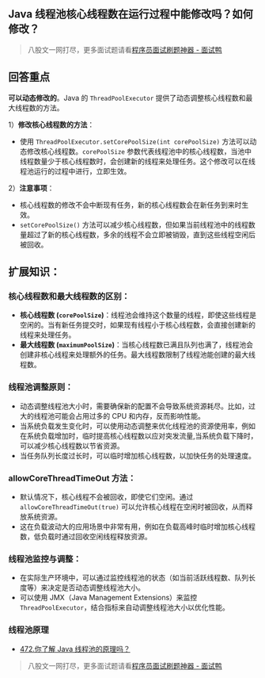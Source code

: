 ## Java 线程池核心线程数在运行过程中能修改吗？如何修改？
> 八股文一网打尽，更多面试题请看[程序员面试刷题神器 - 面试鸭](https://www.mianshiya.com/)

## 回答重点

**可以动态修改的**。Java 的 `ThreadPoolExecutor` 提供了动态调整核心线程数和最大线程数的方法。

1）**修改核心线程数的方法**：
- 使用 `ThreadPoolExecutor.setCorePoolSize(int corePoolSize)` 方法可以动态修改核心线程数。`corePoolSize` 参数代表线程池中的核心线程数，当池中线程数量少于核心线程数时，会创建新的线程来处理任务。这个修改可以在线程池运行的过程中进行，立即生效。

2）**注意事项**：
- 核心线程数的修改不会中断现有任务，新的核心线程数会在新任务到来时生效。
- `setCorePoolSize()` 方法可以减少核心线程数，但如果当前线程池中的线程数量超过了新的核心线程数，多余的线程不会立即被销毁，直到这些线程空闲后被回收。

## 扩展知识：

### **核心线程数和最大线程数的区别**：
- **核心线程数 (`corePoolSize`)**：线程池会维持这个数量的线程，即使这些线程是空闲的。当有新任务提交时，如果现有线程小于核心线程数，会直接创建新的线程来处理任务。
- **最大线程数 (`maximumPoolSize`)**：当核心线程数已满且队列也满了，线程池会创建非核心线程来处理额外的任务。最大线程数限制了线程池能创建的最大线程数。

### **线程池调整原则**：
- 动态调整线程池大小时，需要确保新的配置不会导致系统资源耗尽。比如，过大的线程池可能会占用过多的 CPU 和内存，反而影响性能。
- 当系统负载发生变化时，可以使用动态调整来优化线程池的资源使用率，例如在系统负载增加时，临时提高核心线程数以应对突发流量,当系统负载下降时，可以减少核心线程数以节省资源。
- 当任务队列长度过长时，可以临时增加核心线程数，以加快任务的处理速度。

### **allowCoreThreadTimeOut 方法**：
- 默认情况下，核心线程不会被回收，即使它们空闲。通过 `allowCoreThreadTimeOut(true)` 可以允许核心线程在空闲时被回收，从而释放系统资源。
- 这在负载波动大的应用场景中非常有用，例如在负载高峰时临时增加核心线程数，低负载时通过回收空闲线程释放资源。


### **线程池监控与调整**：
- 在实际生产环境中，可以通过监控线程池的状态（如当前活跃线程数、队列长度等）来决定是否动态调整线程池大小。
- 可以使用 JMX（Java Management Extensions）来监控 `ThreadPoolExecutor`，结合指标来自动调整线程池大小以优化性能。

### 线程池原理

- [472.你了解 Java 线程池的原理吗？](https://www.mianshiya.com/question/1780933294892806145)

> 八股文一网打尽，更多面试题请看[程序员面试刷题神器 - 面试鸭](https://www.mianshiya.com/)